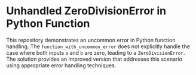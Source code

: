 # Unhandled ZeroDivisionError in Python Function
This repository demonstrates an uncommon error in Python function handling. The `function_with_uncommon_error` does not explicitly handle the case where both inputs `a` and `b` are zero, leading to a `ZeroDivisionError`. The solution provides an improved version that addresses this scenario using appropriate error handling techniques.